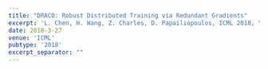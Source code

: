 ```yaml
---
title: "DRACO: Robust Distributed Training via Redundant Gradients"
excerpt: 'L. Chen, H. Wang, Z. Charles, D. Papailiopoulos, ICML 2018, \[[link](http://proceedings.mlr.press/v80/chen18l)\]'
date: 2018-3-27
venue: 'ICML'
pubtype: '2018'
excerpt_separator: ""
---
```

